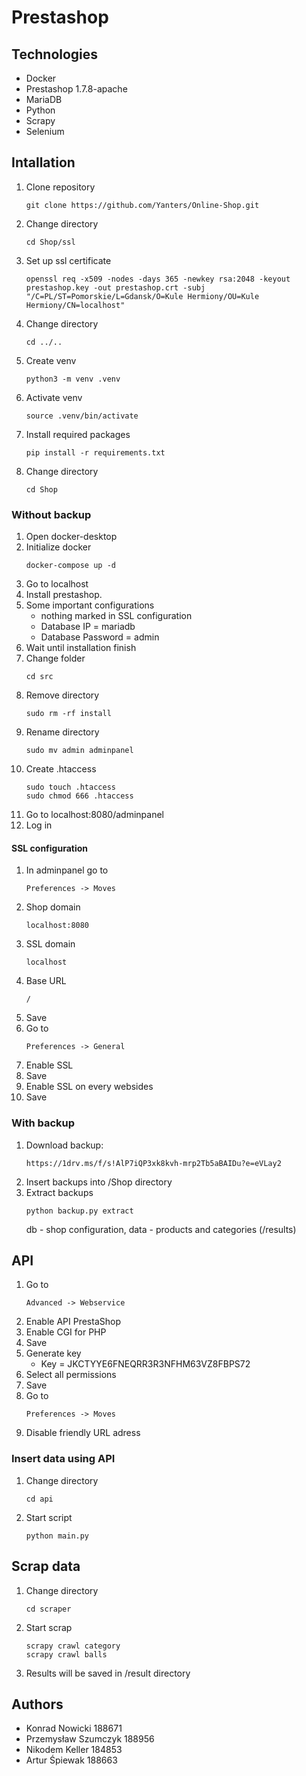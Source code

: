 # Prestashop

## Technologies
- Docker
- Prestashop 1.7.8-apache
- MariaDB
- Python
- Scrapy
- Selenium

## Intallation
1. Clone repository
    ```
    git clone https://github.com/Yanters/Online-Shop.git
    ```
2. Change directory
    ```
    cd Shop/ssl
    ```
3. Set up ssl certificate
    ```
    openssl req -x509 -nodes -days 365 -newkey rsa:2048 -keyout prestashop.key -out prestashop.crt -subj "/C=PL/ST=Pomorskie/L=Gdansk/O=Kule Hermiony/OU=Kule Hermiony/CN=localhost"
    ```
4. Change directory
    ```
    cd ../..
    ```
5. Create venv
    ```
    python3 -m venv .venv
    ```
6. Activate venv
    ```
    source .venv/bin/activate
    ```
7. Install required packages
    ```
    pip install -r requirements.txt
    ```
8. Change directory
    ```
    cd Shop
    ```

### Without backup
1. Open docker-desktop
2. Initialize docker
    ```
    docker-compose up -d
    ```
3. Go to localhost
4. Install prestashop.
5. Some important configurations
    - nothing marked in SSL configuration
    - Database IP = mariadb
    - Database Password = admin
6. Wait until installation finish
7. Change folder
    ```
    cd src
    ```
8. Remove directory
    ```
    sudo rm -rf install
    ```
9. Rename directory
    ```
    sudo mv admin adminpanel
    ```
10. Create .htaccess
    ```
    sudo touch .htaccess
    sudo chmod 666 .htaccess
    ```
11. Go to localhost:8080/adminpanel
12. Log in

#### SSL configuration
1. In adminpanel go to
    ```
    Preferences -> Moves
    ```
2. Shop domain
    ```
    localhost:8080
    ```
3. SSL domain
    ```
    localhost
    ```
4. Base URL
    ```
    /
    ```
5. Save
6. Go to
    ```
    Preferences -> General
    ```
7. Enable SSL
8. Save
9. Enable SSL on every websides
10. Save

### With backup
1. Download backup:
    ```
    https://1drv.ms/f/s!AlP7iQP3xk8kvh-mrp2Tb5aBAIDu?e=eVLay2
    ```
2. Insert backups into /Shop directory
3. Extract backups
    ```
    python backup.py extract
    ```
    db - shop configuration,
    data - products and categories (/results)

## API
1. Go to 
    ```
    Advanced -> Webservice
    ```
2. Enable API PrestaShop
3. Enable CGI for PHP
4. Save
5. Generate key
    - Key = JKCTYYE6FNEQRR3R3NFHM63VZ8FBPS72
6. Select all permissions
7. Save
8. Go to
    ```
    Preferences -> Moves
    ```
9. Disable friendly URL adress

### Insert data using API
1. Change directory
    ```
    cd api
    ```
2. Start script
    ```
    python main.py
    ```

## Scrap data
1. Change directory
    ```
    cd scraper
    ```
2. Start scrap
    ```
    scrapy crawl category
    scrapy crawl balls
    ```
3. Results will be saved in /result directory

## Authors
- Konrad Nowicki 188671
- Przemysław Szumczyk 188956
- Nikodem Keller 184853
- Artur Śpiewak 188663

